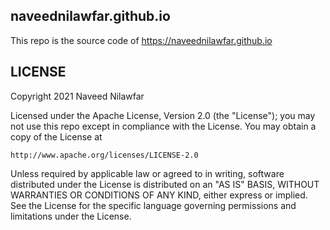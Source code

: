 naveednilawfar.github.io
------------------------

This repo is the source code of <a href="https://naveednilawfar.github.io" target="_blank">https://naveednilawfar.github.io</a>


LICENSE
-------

Copyright 2021 Naveed Nilawfar

Licensed under the Apache License, Version 2.0 (the "License");
you may not use this repo except in compliance with the License.
You may obtain a copy of the License at

    http://www.apache.org/licenses/LICENSE-2.0

Unless required by applicable law or agreed to in writing, software
distributed under the License is distributed on an "AS IS" BASIS,
WITHOUT WARRANTIES OR CONDITIONS OF ANY KIND, either express or implied.
See the License for the specific language governing permissions and
limitations under the License.

